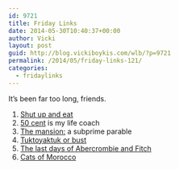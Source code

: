 ```yaml
---
id: 9721
title: Friday Links
date: 2014-05-30T10:40:37+00:00
author: Vicki
layout: post
guid: http://blog.vickiboykis.com/wlb/?p=9721
permalink: /2014/05/friday-links-121/
categories:
  - fridaylinks
---
```

It&#8217;s been far too long, friends.

  1. <a href="https://medium.com/@Bourdain/shut-up-and-eat-a4b7c259f6ee" target="_blank">Shut up and eat</a>
  2. <a href="http://www.gq.com/entertainment/celebrities/201406/50-cent?currentPage=1" target="_blank">50 cent</a> is my life coach
  3. <a href="http://upstart.bizjournals.com/culture-lifestyle/goods/real-estate/2008/09/18/Michael-Lewis-Mansion.html?page=all" target="_blank">The mansion:</a> a subprime parable
  4. <a href="http://thewalrus.ca/tuktoyaktuk-or-bust/" target="_blank">Tuktoyaktuk or bust</a>
  5. <a href="http://thebaffler.com/blog/2014/05/the_last_days_of_abercrombie_fitch" target="_blank">The last days of Abercrombie and Fitch</a>
  6. <a href="http://the-toast.net/2014/05/20/chats-de-maroc-a-guide-for-travellers/" target="_blank">Cats of Morocco</a>